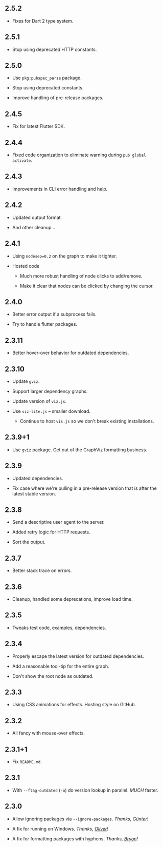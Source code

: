 ## 2.5.2

* Fixes for Dart 2 type system.

## 2.5.1

* Stop using deprecated HTTP constants.

## 2.5.0

* Use `pkg:pubspec_parse` package.

* Stop using deprecated constants.

* Improve handling of pre-release packages.

## 2.4.5

* Fix for latest Flutter SDK.

## 2.4.4

* Fixed code organization to eliminate warning during `pub global activate`.

## 2.4.3

* Improvements in CLI error handling and help.

## 2.4.2

* Updated output format.

* And other cleanup...

## 2.4.1

* Using `nodesep=0.2` on the graph to make it tighter.

* Hosted code

  * Much more robust handling of node clicks to add/remove.

  * Make it clear that nodes can be clicked by changing the cursor.

## 2.4.0

* Better error output if a subprocess fails.

* Try to handle flutter packages. 

## 2.3.11

* Better hover-over behavior for outdated dependencies.

## 2.3.10

* Update `gviz`.

* Support larger dependency graphs.

* Update version of `viz.js`.

* Use `viz-lite.js` – smaller download.
  * Continue to host `vis.js` so we don't break existing installations.

## 2.3.9+1

* Use `gviz` package. Get out of the GraphViz formatting business.

## 2.3.9

* Updated dependencies.

* Fix case where we're pulling in a pre-release version that is after the
  latest stable version.

## 2.3.8

* Send a descriptive user agent to the server.

* Added retry logic for HTTP requests.

* Sort the output.

## 2.3.7

* Better stack trace on errors.

## 2.3.6

* Cleanup, handled some deprecations, improve load time.

## 2.3.5

* Tweaks test code, examples, dependencies.

## 2.3.4

* Properly escape the latest version for outdated dependencies.

* Add a reasonable tool-tip for the entire graph.

* Don't show the root node as outdated.

## 2.3.3

* Using CSS animations for effects. Hosting style on GitHub.

## 2.3.2

* All fancy with mouse-over effects.

## 2.3.1+1

* Fix `README.md`.

## 2.3.1

* With `--flag-outdated` (`-o`) do version lookup in parallel. *MUCH* faster.

## 2.3.0

* Allow ignoring packages via `--ignore-packages`.
  *Thanks, [Günter](https://github.com/zoechi)!*

* A fix for running on Windows.
  *Thanks, [Oliver](https://github.com/Fox32)!*

* A fix for formatting packages with hyphens.
  *Thanks, [Bryon](https://github.com/bryonmarks)!*

